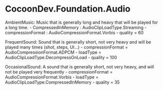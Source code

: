 # CocoonDev.Foundation.Audio

AmbientMusic: Music that is generally long and heavy that will be played for a long time.
	- CompressedInMemory : AudioClipLoadType.Streaming
	- compressionFormat : AudioCompressionFormat.Vorbis
	- quality = 60

FrequentSound: Sound that is generally short, not very heavy and will be played many times (shot, steps, UI...)
	- compressionFormat = AudioCompressionFormat.ADPCM
	- loadType = AudioClipLoadType.DecompressOnLoad
	- quality = 100

OccasionalSound: A sound that is generally short, not very heavy, and will not be played very frequently
	- compressionFormat = AudioCompressionFormat.Vorbis
	- loadType = AudioClipLoadType.CompressedInMemory
	- quality = 35


